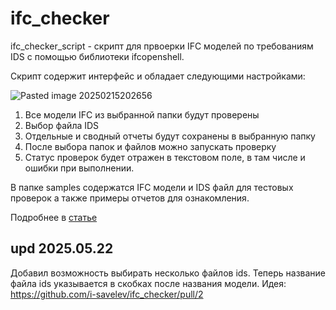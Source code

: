 # ifc_checker

ifc_checker_script - скрипт для првоерки IFC моделей по требованиям IDS c помощью библиотеки ifcopenshell.

Скрипт содержит интерфейс и обладает следующими настройками:

![Pasted image 20250215202656](https://github.com/user-attachments/assets/9ae44e74-0a82-455a-ab09-f9d61f6cc35e)

1. Все модели IFC из выбранной папки будут проверены
2. Выбор файла IDS
3. Отдельные и сводный отчеты будут сохранены в выбранную папку
4. После выбора папок и файлов можно запускать проверку
5. Статус проверок будет отражен в текстовом поле, в там числе и ошибки при выполнении.

В папке samples содержатся IFC модели и IDS файл для тестовых проверок а также примеры отчетов для ознакомления.

Подробнее в [статье](https://habr.com/p/883016/)
 ## upd 2025.05.22
Добавил возможность выбирать несколько файлов ids. Теперь название файла ids указывается в скобках после названия модели.
Идея: https://github.com/i-savelev/ifc_checker/pull/2
